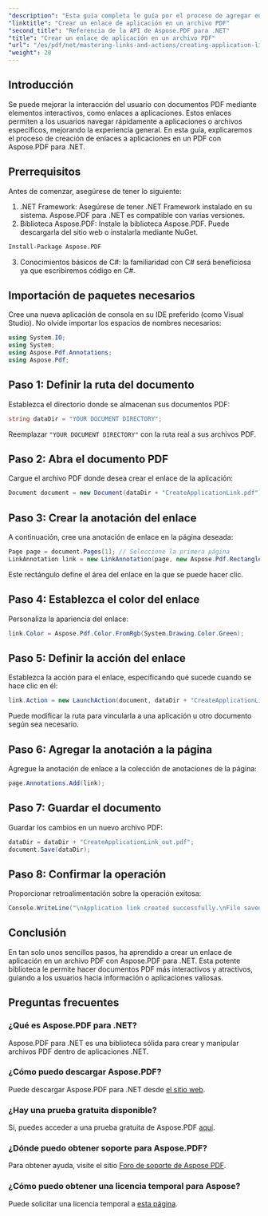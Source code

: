 ```yaml
---
"description": "Esta guía completa le guía por el proceso de agregar enlaces interactivos de aplicaciones a documentos PDF con Aspose.PDF para .NET. Mejore la interacción del usuario al permitir una navegación rápida a aplicaciones o archivos específicos."
"linktitle": "Crear un enlace de aplicación en un archivo PDF"
"second_title": "Referencia de la API de Aspose.PDF para .NET"
"title": "Crear un enlace de aplicación en un archivo PDF"
"url": "/es/pdf/net/mastering-links-and-actions/creating-application-link/"
"weight": 20
---
```


## Introducción

Se puede mejorar la interacción del usuario con documentos PDF mediante elementos interactivos, como enlaces a aplicaciones. Estos enlaces permiten a los usuarios navegar rápidamente a aplicaciones o archivos específicos, mejorando la experiencia general. En esta guía, explicaremos el proceso de creación de enlaces a aplicaciones en un PDF con Aspose.PDF para .NET.

## Prerrequisitos

Antes de comenzar, asegúrese de tener lo siguiente:

1. .NET Framework: Asegúrese de tener .NET Framework instalado en su sistema. Aspose.PDF para .NET es compatible con varias versiones.
2. Biblioteca Aspose.PDF: Instale la biblioteca Aspose.PDF. Puede descargarla del sitio web o instalarla mediante NuGet.
```bash
Install-Package Aspose.PDF
```
3. Conocimientos básicos de C#: la familiaridad con C# será beneficiosa ya que escribiremos código en C#.

## Importación de paquetes necesarios

Cree una nueva aplicación de consola en su IDE preferido (como Visual Studio). No olvide importar los espacios de nombres necesarios:

```csharp
using System.IO;
using System;
using Aspose.Pdf.Annotations;
using Aspose.Pdf;
```

## Paso 1: Definir la ruta del documento

Establezca el directorio donde se almacenan sus documentos PDF:

```csharp
string dataDir = "YOUR DOCUMENT DIRECTORY";
```

Reemplazar `"YOUR DOCUMENT DIRECTORY"` con la ruta real a sus archivos PDF.

## Paso 2: Abra el documento PDF

Cargue el archivo PDF donde desea crear el enlace de la aplicación:

```csharp
Document document = new Document(dataDir + "CreateApplicationLink.pdf");
```

## Paso 3: Crear la anotación del enlace

A continuación, cree una anotación de enlace en la página deseada:

```csharp
Page page = document.Pages[1]; // Seleccione la primera página
LinkAnnotation link = new LinkAnnotation(page, new Aspose.Pdf.Rectangle(100, 100, 300, 300));
```

Este rectángulo define el área del enlace en la que se puede hacer clic.

## Paso 4: Establezca el color del enlace

Personaliza la apariencia del enlace:

```csharp
link.Color = Aspose.Pdf.Color.FromRgb(System.Drawing.Color.Green);
```

## Paso 5: Definir la acción del enlace

Establezca la acción para el enlace, especificando qué sucede cuando se hace clic en él:

```csharp
link.Action = new LaunchAction(document, dataDir + "CreateApplicationLink.pdf");
```

Puede modificar la ruta para vincularla a una aplicación u otro documento según sea necesario.

## Paso 6: Agregar la anotación a la página

Agregue la anotación de enlace a la colección de anotaciones de la página:

```csharp
page.Annotations.Add(link);
```

## Paso 7: Guardar el documento

Guardar los cambios en un nuevo archivo PDF:

```csharp
dataDir = dataDir + "CreateApplicationLink_out.pdf";
document.Save(dataDir);
```

## Paso 8: Confirmar la operación

Proporcionar retroalimentación sobre la operación exitosa:

```csharp
Console.WriteLine("\nApplication link created successfully.\nFile saved at " + dataDir);
```

## Conclusión

En tan solo unos sencillos pasos, ha aprendido a crear un enlace de aplicación en un archivo PDF con Aspose.PDF para .NET. Esta potente biblioteca le permite hacer documentos PDF más interactivos y atractivos, guiando a los usuarios hacia información o aplicaciones valiosas.

## Preguntas frecuentes

### ¿Qué es Aspose.PDF para .NET?
Aspose.PDF para .NET es una biblioteca sólida para crear y manipular archivos PDF dentro de aplicaciones .NET.

### ¿Cómo puedo descargar Aspose.PDF?
Puede descargar Aspose.PDF para .NET desde [el sitio web](https://releases.aspose.com/pdf/net/).

### ¿Hay una prueba gratuita disponible?
Sí, puedes acceder a una prueba gratuita de Aspose.PDF [aquí](https://releases.aspose.com/).

### ¿Dónde puedo obtener soporte para Aspose.PDF?
Para obtener ayuda, visite el sitio [Foro de soporte de Aspose PDF](https://forum.aspose.com/c/pdf/10).

### ¿Cómo puedo obtener una licencia temporal para Aspose?
Puede solicitar una licencia temporal a [esta página](https://purchase.aspose.com/temporary-license/).